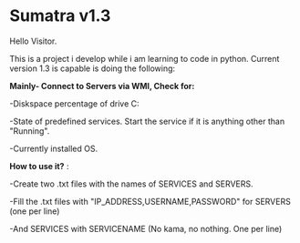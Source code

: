 Sumatra v1.3
=======
Hello Visitor.

This is a project i develop while i am learning to code in python. Current version 1.3 is capable is doing the following:


**Mainly- Connect to Servers via WMI, Check for:**



-Diskspace percentage of drive C:

-State of predefined services. Start the service if it is anything other than "Running".

-Currently installed OS.
                                              
                                              
**How to use it?**                              :


-Create two .txt files with the names of SERVICES and SERVERS.

-Fill the .txt files with "IP_ADDRESS,USERNAME,PASSWORD" for SERVERS (one per line)

-And SERVICES with SERVICENAME (No kama, no nothing. One per line)                     

                                              
